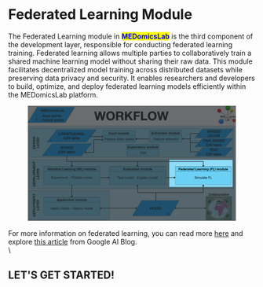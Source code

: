 # Federated Learning Module

The Federated Learning module in <mark style="color:blue;">**MEDomicsLab**</mark> is the third component of the development layer, responsible for conducting federated learning training. Federated learning allows multiple parties to collaboratively train a shared machine learning model without sharing their raw data. This module facilitates decentralized model training across distributed datasets while preserving data privacy and security. It enables researchers and developers to build, optimize, and deploy federated learning models efficiently within the MEDomicsLab platform.

<figure><img src="../../../.gitbook/assets/List of nodes (3) (2).png" alt=""><figcaption></figcaption></figure>

For more information on federated learning, you can read more [here](https://en.wikipedia.org/wiki/Federated\_learning) and explore [this article](https://ai.googleblog.com/2017/04/federated-learning-collaborative.html) from Google AI Blog.\
\


## LET'S GET STARTED!
